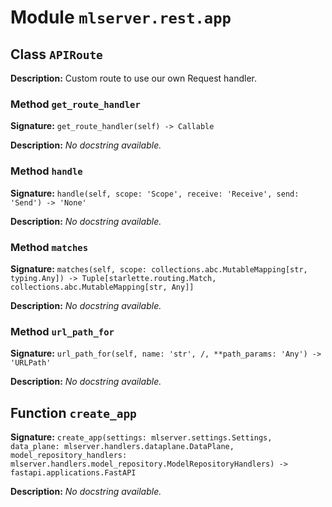 # Module `mlserver.rest.app`


## Class `APIRoute`


**Description:**
Custom route to use our own Request handler.

### Method `get_route_handler`


**Signature:** `get_route_handler(self) -> Callable`


**Description:**
*No docstring available.*

### Method `handle`


**Signature:** `handle(self, scope: 'Scope', receive: 'Receive', send: 'Send') -> 'None'`


**Description:**
*No docstring available.*

### Method `matches`


**Signature:** `matches(self, scope: collections.abc.MutableMapping[str, typing.Any]) -> Tuple[starlette.routing.Match, collections.abc.MutableMapping[str, Any]]`


**Description:**
*No docstring available.*

### Method `url_path_for`


**Signature:** `url_path_for(self, name: 'str', /, **path_params: 'Any') -> 'URLPath'`


**Description:**
*No docstring available.*

## Function `create_app`


**Signature:** `create_app(settings: mlserver.settings.Settings, data_plane: mlserver.handlers.dataplane.DataPlane, model_repository_handlers: mlserver.handlers.model_repository.ModelRepositoryHandlers) -> fastapi.applications.FastAPI`


**Description:**
*No docstring available.*

